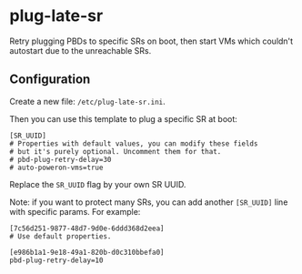 # plug-late-sr

Retry plugging PBDs to specific SRs on boot, then start VMs which couldn't autostart due to the unreachable SRs.

## Configuration

Create a new file: `/etc/plug-late-sr.ini`.

Then you can use this template to plug a specific SR at boot:

```
[SR_UUID]
# Properties with default values, you can modify these fields
# but it's purely optional. Uncomment them for that.
# pbd-plug-retry-delay=30
# auto-poweron-vms=true
```

Replace the `SR_UUID` flag by your own SR UUID.

Note: if you want to protect many SRs, you can add another `[SR_UUID]` line with specific params.
For example:

```
[7c56d251-9877-48d7-9d0e-6ddd368d2eea]
# Use default properties.

[e986b1a1-9e18-49a1-820b-d0c310bbefa0]
pbd-plug-retry-delay=10
```
